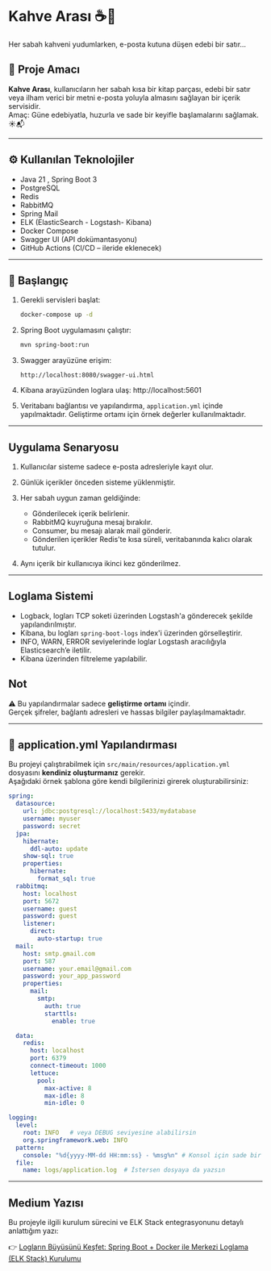 # Kahve Arası ☕📖

Her sabah kahveni yudumlarken, e-posta kutuna düşen edebi bir satır...

## 📌 Proje Amacı

**Kahve Arası**, kullanıcıların her sabah kısa bir kitap parçası, edebi bir satır veya ilham verici bir metni e-posta yoluyla almasını sağlayan bir içerik servisidir.  
Amaç: Güne edebiyatla, huzurla ve sade bir keyifle başlamalarını sağlamak. ☀️📬

---

## ⚙️ Kullanılan Teknolojiler

- Java 21 , Spring Boot 3
- PostgreSQL 
- Redis 
- RabbitMQ 
- Spring Mail 
- ELK (ElasticSearch - Logstash- Kibana)
- Docker Compose
- Swagger UI (API dokümantasyonu)
- GitHub Actions (CI/CD – ileride eklenecek)

---

## 🚀 Başlangıç

1. Gerekli servisleri başlat:

   ```bash
   docker-compose up -d
   ```

2. Spring Boot uygulamasını çalıştır:

   ```bash
   mvn spring-boot:run
   ```

3. Swagger arayüzüne erişim:

   ```
   http://localhost:8080/swagger-ui.html
   ```
4. Kibana arayüzünden loglara ulaş:
   http://localhost:5601

5. Veritabanı bağlantısı ve yapılandırma, `application.yml` içinde yapılmaktadır. Geliştirme ortamı için örnek değerler kullanılmaktadır.

---

## Uygulama Senaryosu
1. Kullanıcılar sisteme sadece e-posta adresleriyle kayıt olur.
2. Günlük içerikler önceden sisteme yüklenmiştir.
3. Her sabah uygun zaman geldiğinde:
   * Gönderilecek içerik belirlenir.
   * RabbitMQ kuyruğuna mesaj bırakılır.
   * Consumer, bu mesajı alarak mail gönderir.
   * Gönderilen içerikler Redis’te kısa süreli, 
     veritabanında kalıcı olarak tutulur.

4. Aynı içerik bir kullanıcıya ikinci kez gönderilmez.

---
## Loglama Sistemi
* Logback, logları TCP soketi üzerinden Logstash'a gönderecek şekilde yapılandırılmıştır.
* Kibana, bu logları `spring-boot-logs` index'i üzerinden görselleştirir.
* INFO, WARN, ERROR seviyelerinde loglar Logstash aracılığıyla Elasticsearch’e iletilir.
* Kibana üzerinden filtreleme yapılabilir.

##  Not

⚠️ Bu yapılandırmalar sadece **geliştirme ortamı** içindir.  
Gerçek şifreler, bağlantı adresleri ve hassas bilgiler paylaşılmamaktadır.

---
## 🔧 application.yml Yapılandırması

Bu projeyi çalıştırabilmek için `src/main/resources/application.yml` dosyasını **kendiniz oluşturmanız** gerekir.  
Aşağıdaki örnek şablona göre kendi bilgilerinizi girerek oluşturabilirsiniz:

```yaml
spring:
  datasource:
    url: jdbc:postgresql://localhost:5433/mydatabase
    username: myuser
    password: secret
  jpa:
    hibernate:
      ddl-auto: update
    show-sql: true
    properties:
      hibernate:
        format_sql: true
  rabbitmq:
    host: localhost
    port: 5672
    username: guest
    password: guest
    listener:
      direct:
        auto-startup: true
  mail:
    host: smtp.gmail.com
    port: 587
    username: your.email@gmail.com
    password: your_app_password
    properties:
      mail:
        smtp:
          auth: true
          starttls:
            enable: true

  data:
    redis:
      host: localhost
      port: 6379
      connect-timeout: 1000
      lettuce:
        pool:
          max-active: 8
          max-idle: 8
          min-idle: 0

logging:
  level:
    root: INFO   # veya DEBUG seviyesine alabilirsin
    org.springframework.web: INFO
  pattern:
    console: "%d{yyyy-MM-dd HH:mm:ss} - %msg%n" # Konsol için sade bir format
  file:
    name: logs/application.log  # İstersen dosyaya da yazsın
```
---

## Medium Yazısı
Bu projeyle ilgili kurulum sürecini ve ELK Stack entegrasyonunu detaylı anlattığım yazı:

👉 [Logların Büyüsünü Keşfet: Spring Boot + Docker ile Merkezi Loglama (ELK Stack) Kurulumu](https://medium.com/@deryayildirimm/loglar%C4%B1n-b%C3%BCy%C3%BCs%C3%BCn%C3%BC-ke%C5%9Ffet-spring-boot-docker-ile-merkezi-loglama-elk-stack-kurulumu-84b3e413cf3c)